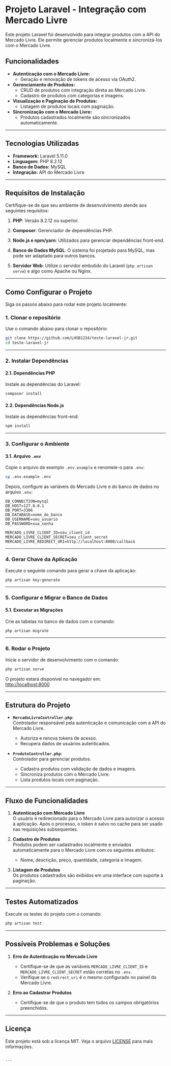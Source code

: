 # Projeto Laravel - Integração com Mercado Livre

Este projeto Laravel foi desenvolvido para integrar produtos com a API do Mercado Livre. Ele permite gerenciar produtos localmente e sincronizá-los com o Mercado Livre.

## Funcionalidades

- **Autenticação com o Mercado Livre:**  
  - Geração e renovação de tokens de acesso via OAuth2.
- **Gerenciamento de Produtos:**  
  - CRUD de produtos com integração direta ao Mercado Livre.
  - Cadastro de produtos com categorias e imagens.
- **Visualização e Paginação de Produtos:**  
  - Listagem de produtos locais com paginação.
- **Sincronização com o Mercado Livre:**  
  - Produtos cadastrados localmente são sincronizados automaticamente.

---

## Tecnologias Utilizadas

- **Framework:** Laravel 5.11.0  
- **Linguagem:** PHP 8.2.12  
- **Banco de Dados:** MySQL  
- **Integração:** API do Mercado Livre  

---

## Requisitos de Instalação

Certifique-se de que seu ambiente de desenvolvimento atende aos seguintes requisitos:

1. **PHP**: Versão 8.2.12 ou superior.

2. **Composer**: Gerenciador de dependências PHP.  

3. **Node.js e npm/yarn**: Utilizados para gerenciar dependências front-end.  

4. **Banco de Dados MySQL**: O sistema foi projetado para MySQL, mas pode ser adaptado para outros bancos.

5. **Servidor Web**: Utilize o servidor embutido do Laravel (`php artisan serve`) e algo como Apache ou Nginx.

---

## Como Configurar o Projeto

Siga os passos abaixo para rodar este projeto localmente:

### 1. Clonar o repositório

Use o comando abaixo para clonar o repositório:

```bash
git clone https://github.com/LHSB1234/teste-laravel-jr.git
cd teste-laravel-jr
```

---

### 2. Instalar Dependências

#### 2.1. Dependências PHP

Instale as dependências do Laravel:

```bash
composer install
```

#### 2.2. Dependências Node.js

Instale as dependências front-end:

```bash
npm install
```

---

### 3. Configurar o Ambiente

#### 3.1. Arquivo `.env`

Copie o arquivo de exemplo `.env.example` e renomeie-o para `.env`:

```bash
cp .env.example .env
```

Depois, configure as variáveis do Mercado Livre e do banco de dados no arquivo `.env`:

```dotenv
DB_CONNECTION=mysql
DB_HOST=127.0.0.1
DB_PORT=3306
DB_DATABASE=nome_do_banco
DB_USERNAME=seu_usuario
DB_PASSWORD=sua_senha

MERCADO_LIVRE_CLIENT_ID=seu_client_id
MERCADO_LIVRE_CLIENT_SECRET=seu_client_secret
MERCADO_LIVRE_REDIRECT_URI=http://localhost:8000/callback
```

---

### 4. Gerar Chave da Aplicação

Execute o seguinte comando para gerar a chave da aplicação:

```bash
php artisan key:generate
```

---

### 5. Configurar e Migrar o Banco de Dados

#### 5.1. Executar as Migrações

Crie as tabelas no banco de dados com o comando:

```bash
php artisan migrate
```

---

### 6. Rodar o Projeto

Inicie o servidor de desenvolvimento com o comando:

```bash
php artisan serve
```

O projeto estará disponível no navegador em:  
[http://localhost:8000](http://localhost:8000)

---

## Estrutura do Projeto

- **`MercadoLivreController.php`**:  
  Controlador responsável pela autenticação e comunicação com a API do Mercado Livre.  
  - Autoriza e renova tokens de acesso.  
  - Recupera dados de usuários autenticados.  

- **`ProdutoController.php`**:  
  Controlador para gerenciar produtos.  
  - Cadastra produtos com validação de dados e imagens.  
  - Sincroniza produtos com o Mercado Livre.  
  - Lista produtos locais com paginação.

---

## Fluxo de Funcionalidades

1. **Autenticação com Mercado Livre**  
   O usuário é redirecionado para o Mercado Livre para autorizar o acesso à aplicação. Após o processo, o token é salvo no cache para ser usado nas requisições subsequentes.

2. **Cadastro de Produtos**  
   Produtos podem ser cadastrados localmente e enviados automaticamente para o Mercado Livre com os seguintes atributos:  
   - Nome, descrição, preço, quantidade, categoria e imagem.

3. **Listagem de Produtos**  
   Os produtos cadastrados são exibidos em uma interface com suporte à paginação.

---

## Testes Automatizados

Execute os testes do projeto com o comando:

```bash
php artisan test
```

---

## Possíveis Problemas e Soluções

1. **Erro de Autenticação no Mercado Livre**  
   - Certifique-se de que as variáveis `MERCADO_LIVRE_CLIENT_ID` e `MERCADO_LIVRE_CLIENT_SECRET` estão corretas no `.env`.  
   - Verifique se o `redirect_uri` é o mesmo configurado no painel do Mercado Livre.

2. **Erro ao Cadastrar Produtos**  
   - Certifique-se de que o produto tem todos os campos obrigatórios preenchidos.  

---

## Licença

Este projeto está sob a licença MIT. Veja o arquivo [LICENSE](LICENSE) para mais informações.
```

---
